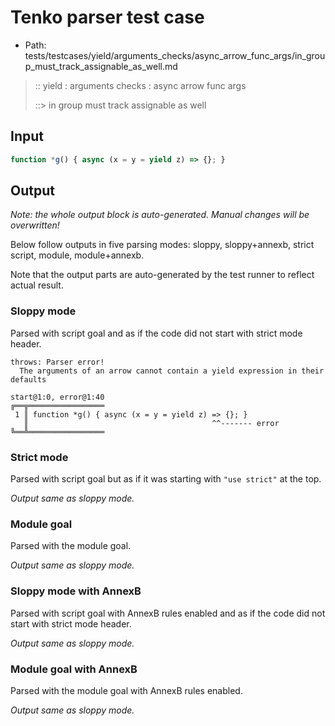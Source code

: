 # Tenko parser test case

- Path: tests/testcases/yield/arguments_checks/async_arrow_func_args/in_group_must_track_assignable_as_well.md

> :: yield : arguments checks : async arrow func args
>
> ::> in group must track assignable as well

## Input


`````js
function *g() { async (x = y = yield z) => {}; }
`````

## Output

_Note: the whole output block is auto-generated. Manual changes will be overwritten!_

Below follow outputs in five parsing modes: sloppy, sloppy+annexb, strict script, module, module+annexb.

Note that the output parts are auto-generated by the test runner to reflect actual result.

### Sloppy mode

Parsed with script goal and as if the code did not start with strict mode header.

`````
throws: Parser error!
  The arguments of an arrow cannot contain a yield expression in their defaults

start@1:0, error@1:40
╔══╦═════════════════
 1 ║ function *g() { async (x = y = yield z) => {}; }
   ║                                         ^^------- error
╚══╩═════════════════

`````

### Strict mode

Parsed with script goal but as if it was starting with `"use strict"` at the top.

_Output same as sloppy mode._

### Module goal

Parsed with the module goal.

_Output same as sloppy mode._

### Sloppy mode with AnnexB

Parsed with script goal with AnnexB rules enabled and as if the code did not start with strict mode header.

_Output same as sloppy mode._

### Module goal with AnnexB

Parsed with the module goal with AnnexB rules enabled.

_Output same as sloppy mode._
